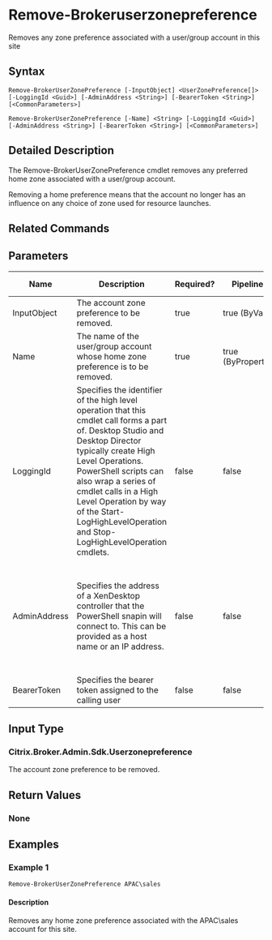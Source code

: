 ﻿
# Remove-Brokeruserzonepreference
Removes any zone preference associated with a user/group account in this site
## Syntax
```
Remove-BrokerUserZonePreference [-InputObject] <UserZonePreference[]> [-LoggingId <Guid>] [-AdminAddress <String>] [-BearerToken <String>] [<CommonParameters>]

Remove-BrokerUserZonePreference [-Name] <String> [-LoggingId <Guid>] [-AdminAddress <String>] [-BearerToken <String>] [<CommonParameters>]
```
## Detailed Description
The Remove-BrokerUserZonePreference cmdlet removes any preferred home zone associated with a user/group account.

Removing a home preference means that the account no longer has an influence on any choice of zone used for resource launches.


## Related Commands

## Parameters
| Name   | Description | Required? | Pipeline Input | Default Value |
| --- | --- | --- | --- | --- |
| InputObject | The account zone preference to be removed. | true | true (ByValue) |  |
| Name | The name of the user/group account whose home zone preference is to be removed. | true | true (ByPropertyName) |  |
| LoggingId | Specifies the identifier of the high level operation that this cmdlet call forms a part of. Desktop Studio and Desktop Director typically create High Level Operations. PowerShell scripts can also wrap a series of cmdlet calls in a High Level Operation by way of the Start-LogHighLevelOperation and Stop-LogHighLevelOperation cmdlets. | false | false |  |
| AdminAddress | Specifies the address of a XenDesktop controller that the PowerShell snapin will connect to. This can be provided as a host name or an IP address. | false | false | Localhost. Once a value is provided by any cmdlet, this value will become the default. |
| BearerToken | Specifies the bearer token assigned to the calling user | false | false |  |

## Input Type

### Citrix.Broker.Admin.Sdk.Userzonepreference
The account zone preference to be removed.
## Return Values

### None

## Examples

### Example 1
```
Remove-BrokerUserZonePreference APAC\sales
```
#### Description
Removes any home zone preference associated with the APAC\\sales account for this site.
